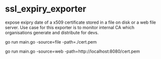 # ssl_expiry_exporter

expose exipry date of a x509 certificate stored in a file on disk or a web file server. Use case for this exporter is to monitor internal CA which organisations generate and distribute for devs.

go run main.go -source=file -path=./cert.pem

go run main.go -source=web -path=http://localhost:8080/cert.pem

